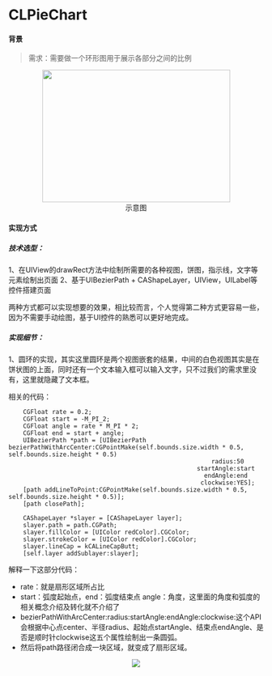 # CLPieChart

#### 背景
>需求：需要做一个环形图用于展示各部分之间的比例

<div align=center><img width= "371" height= "262" src="https://github.com/CalvinLeo/CLPieChart/blob/master/sample_image_1.png"/></div>

<div align=center>示意图</div>

#### 实现方式

##### 技术选型：

1、在UIView的drawRect方法中绘制所需要的各种视图，饼图，指示线，文字等元素绘制出页面
2、基于UIBezierPath + CAShapeLayer，UIView，UILabel等控件搭建页面

两种方式都可以实现想要的效果，相比较而言，个人觉得第二种方式更容易一些，因为不需要手动绘图，基于UI控件的熟悉可以更好地完成。

##### 实现细节：

1、圆环的实现，其实这里圆环是两个视图嵌套的结果，中间的白色视图其实是在饼状图的上面，同时还有一个文本输入框可以输入文字，只不过我们的需求里没有，这里就隐藏了文本框。

相关的代码：

```
    CGFloat rate = 0.2;
    CGFloat start = -M_PI_2;
    CGFloat angle = rate * M_PI * 2;
    CGFloat end = start + angle;
    UIBezierPath *path = [UIBezierPath bezierPathWithArcCenter:CGPointMake(self.bounds.size.width * 0.5, self.bounds.size.height * 0.5)
                                                        radius:50
                                                    startAngle:start
                                                      endAngle:end
                                                     clockwise:YES];
    [path addLineToPoint:CGPointMake(self.bounds.size.width * 0.5, self.bounds.size.height * 0.5)];
    [path closePath];
    
    CAShapeLayer *slayer = [CAShapeLayer layer];
    slayer.path = path.CGPath;
    slayer.fillColor = [UIColor redColor].CGColor;
    slayer.strokeColor = [UIColor redColor].CGColor;
    slayer.lineCap = kCALineCapButt;
    [self.layer addSublayer:slayer];
```
解释一下这部分代码：

* rate：就是扇形区域所占比
* start：弧度起始点，end：弧度结束点 angle：角度，这里面的角度和弧度的相关概念介绍及转化就不介绍了
* bezierPathWithArcCenter:radius:startAngle:endAngle:clockwise:这个API会根据中心点center、半径radius、起始点startAngle、结束点endAngle、是否是顺时针clockwise这五个属性绘制出一条圆弧。
* 然后将path路径闭合成一块区域，就变成了扇形区域。

<div align=center><img src="https://github.com/CalvinLeo/CLPieChart/blob/master/sample_image_1.png"/></div>






